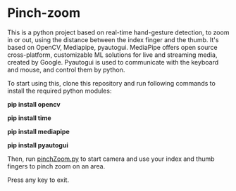 # Pinch-zoom
This is a python project based on real-time hand-gesture detection, to zoom in or out, using the distance between the index finger and the thumb. 
It's based on OpenCV, Mediapipe, pyautogui. 
MediaPipe offers open source cross-platform, customizable ML solutions for live and streaming media, created by Google.
Pyautogui is used to communicate with the keyboard and mouse, and control them by python.

To start using this, clone this repository and run following commands to install the required python modules:
 
 **pip install opencv**
 
 **pip install time**
 
 **pip install mediapipe**
 
 **pip install pyautogui**


Then, run
[pinchZoom.py](https://github.com/aspirin01/pinch-zoom-opencv-ML/blob/main/pinchZoom.py)
to start camera and use your index and thumb fingers to pinch zoom on an area. 

Press any key to exit.


